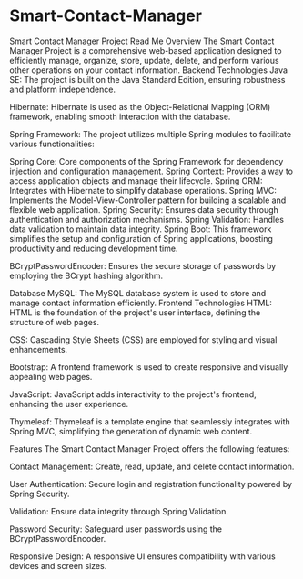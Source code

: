 # Smart-Contact-Manager
Smart Contact Manager Project Read Me Overview The Smart Contact Manager Project is a comprehensive web-based application designed to efficiently manage, organize, store, update, delete, and perform various other operations on your contact information. Backend Technologies Java SE: The project is built on the Java Standard Edition, ensuring robustness and platform independence.

Hibernate: Hibernate is used as the Object-Relational Mapping (ORM) framework, enabling smooth interaction with the database.

Spring Framework: The project utilizes multiple Spring modules to facilitate various functionalities:

Spring Core: Core components of the Spring Framework for dependency injection and configuration management. Spring Context: Provides a way to access application objects and manage their lifecycle. Spring ORM: Integrates with Hibernate to simplify database operations. Spring MVC: Implements the Model-View-Controller pattern for building a scalable and flexible web application. Spring Security: Ensures data security through authentication and authorization mechanisms. Spring Validation: Handles data validation to maintain data integrity. Spring Boot: This framework simplifies the setup and configuration of Spring applications, boosting productivity and reducing development time.

BCryptPasswordEncoder: Ensures the secure storage of passwords by employing the BCrypt hashing algorithm.

Database MySQL: The MySQL database system is used to store and manage contact information efficiently. Frontend Technologies HTML: HTML is the foundation of the project's user interface, defining the structure of web pages.

CSS: Cascading Style Sheets (CSS) are employed for styling and visual enhancements.

Bootstrap: A frontend framework is used to create responsive and visually appealing web pages.

JavaScript: JavaScript adds interactivity to the project's frontend, enhancing the user experience.

Thymeleaf: Thymeleaf is a template engine that seamlessly integrates with Spring MVC, simplifying the generation of dynamic web content.

Features The Smart Contact Manager Project offers the following features:

Contact Management: Create, read, update, and delete contact information.

User Authentication: Secure login and registration functionality powered by Spring Security.

Validation: Ensure data integrity through Spring Validation.

Password Security: Safeguard user passwords using the BCryptPasswordEncoder.

Responsive Design: A responsive UI ensures compatibility with various devices and screen sizes.
